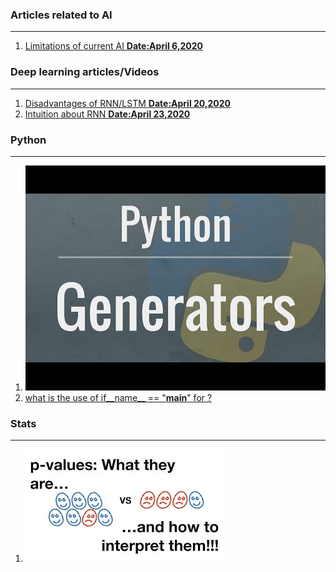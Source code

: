 ### Articles related to AI
---
 1. [Limitations of current AI **Date:April 6,2020**](https://www.sicara.ai/blog/artificial-general-intelligence)

### Deep learning articles/Videos
 --- 
 1. [Disadvantages of RNN/LSTM **Date:April 20,2020**](https://towardsdatascience.com/the-fall-of-rnn-lstm-2d1594c74ce0)
 2. [Intuition about RNN  **Date:April 23,2020**](https://towardsdatascience.com/illustrated-guide-to-recurrent-neural-networks-79e5eb8049c9)
 
### Python
---
 1. [![Genrators in Python](Images/generators.jpg)](https://www.youtube.com/watch?v=bD05uGo_sVI)
 2. [what is the use of if__name__ == "__main__" for ?](http://effbot.org/pyfaq/tutor-what-is-if-name-main-for.htm)


### Stats
---
 1. [![How to interepret p-values](Images/pvalues.jpg)](https://www.youtube.com/watch?v=vemZtEM63GY) 


